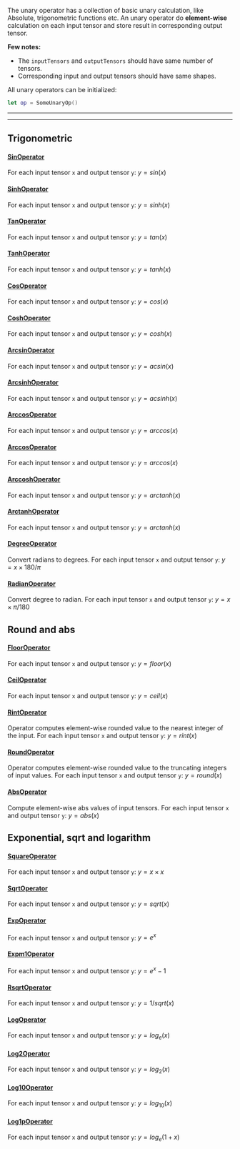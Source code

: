 The unary operator has a collection of basic unary calculation, like Absolute, trigonometric functions etc.
An unary operator do **element-wise** calculation on each input tensor and store result in corresponding output tensor.

**Few notes:**

- The `inputTensors` and `outputTensors` should have same number of tensors. 
- Corresponding input and output tensors should have same shapes.

All unary operators can be initialized:
```swift
let op = SomeUnaryOp()
```

<hr>
<hr>

## Trigonometric

#### [SinOperator](http://serrano-lib.org/docs/latest/api/Classes/SinOperator.html)
For each input tensor `x` and output tensor `y`: $y = sin(x)$

#### [SinhOperator](http://serrano-lib.org/docs/latest/api/Classes/SinhOperator.html)
For each input tensor `x` and output tensor `y`: $y = sinh(x)$

#### [TanOperator](http://serrano-lib.org/docs/latest/api/Classes/TanOperator.html)
For each input tensor `x` and output tensor `y`: $y = tan(x)$

#### [TanhOperator](http://serrano-lib.org/docs/latest/api/Classes/TanhOperator.html)
For each input tensor `x` and output tensor `y`: $y = tanh(x)$

#### [CosOperator](http://serrano-lib.org/docs/latest/api/Classes/CosOperator.html)
For each input tensor `x` and output tensor `y`: $y = cos(x)$

#### [CoshOperator](http://serrano-lib.org/docs/latest/api/Classes/CoshOperator.html)
For each input tensor `x` and output tensor `y`: $y = cosh(x)$

#### [ArcsinOperator](http://serrano-lib.org/docs/latest/api/Classes/ArcsinOperator.html)
For each input tensor `x` and output tensor `y`: $y = acsin(x)$

#### [ArcsinhOperator](http://serrano-lib.org/docs/latest/api/Classes/ArcsinhOperator.html)
For each input tensor `x` and output tensor `y`: $y = acsinh(x)$

#### [ArccosOperator](http://serrano-lib.org/docs/latest/api/Classes/ArccosOperator.html)
For each input tensor `x` and output tensor `y`: $y = arccos(x)$

#### [ArccosOperator](http://serrano-lib.org/docs/latest/api/Classes/ArccosOperator.html)
For each input tensor `x` and output tensor `y`: $y = arccos(x)$

#### [ArccoshOperator](http://serrano-lib.org/docs/latest/api/Classes/ArccoshOperator.html)
For each input tensor `x` and output tensor `y`: $y = arctanh(x)$

#### [ArctanhOperator](http://serrano-lib.org/docs/latest/api/Classes/ArctanhOperator.html)
For each input tensor `x` and output tensor `y`: $y = arctanh(x)$

#### [DegreeOperator](http://serrano-lib.org/docs/latest/api/Classes/DegreeOperator.html)
Convert radians to degrees.
For each input tensor `x` and output tensor `y`: $y = x \times 180/  \pi$

#### [RadianOperator](http://serrano-lib.org/docs/latest/api/Classes/RadianOperator.html)
Convert degree to radian.
For each input tensor `x` and output tensor `y`: $y = x \times \pi / 180$

## Round and abs

#### [FloorOperator](http://serrano-lib.org/docs/latest/api/Classes/FloorOperator.html)
For each input tensor `x` and output tensor `y`: $y = floor(x)$

#### [CeilOperator](http://serrano-lib.org/docs/latest/api/Classes/CeilOperator.html)
For each input tensor `x` and output tensor `y`: $y = ceil(x)$

#### [RintOperator](http://serrano-lib.org/docs/latest/api/Classes/RintOperator.html)
Operator computes element-wise rounded value to the nearest integer of the input.
For each input tensor `x` and output tensor `y`: $y = rint(x)$

#### [RoundOperator](http://serrano-lib.org/docs/latest/api/Classes/RoundOperator.html)
Operator computes element-wise rounded value to the truncating integers of input values.
For each input tensor `x` and output tensor `y`: $y = round(x)$

#### [AbsOperator](http://serrano-lib.org/docs/latest/api/Classes/AbsOperator.html)
Compute element-wise abs values of input tensors.
For each input tensor `x` and output tensor `y`: $y =abs(x)$

## Exponential, sqrt and logarithm

#### [SquareOperator](http://serrano-lib.org/docs/latest/api/Classes/SquareOperator.html)
For each input tensor `x` and output tensor `y`: $y = x \times x$

#### [SqrtOperator](http://serrano-lib.org/docs/latest/api/Classes/SqrtOperator.html)
For each input tensor `x` and output tensor `y`: $y = sqrt(x)$

#### [ExpOperator](http://serrano-lib.org/docs/latest/api/Classes/ExpOperator.html)
For each input tensor `x` and output tensor `y`: $y = e^{x}$

#### [Expm1Operator](http://serrano-lib.org/docs/latest/api/Classes/Expm1Operator.html)
For each input tensor `x` and output tensor `y`: $y = e^{x} - 1$

#### [RsqrtOperator](http://serrano-lib.org/docs/latest/api/Classes/RsqrtOperator.html)
For each input tensor `x` and output tensor `y`: $y = 1 / sqrt(x)$

#### [LogOperator](http://serrano-lib.org/docs/latest/api/Classes/LogOperator.html)
For each input tensor `x` and output tensor `y`: $y = log_{e}(x)$

#### [Log2Operator](http://serrano-lib.org/docs/latest/api/Classes/Log2Operator.html)
For each input tensor `x` and output tensor `y`: $y = log_{2}(x)$

#### [Log10Operator](http://serrano-lib.org/docs/latest/api/Classes/Log10Operator.html)
For each input tensor `x` and output tensor `y`: $y = log_{10}(x)$

#### [Log1pOperator](http://serrano-lib.org/docs/latest/api/Classes/Log1pOperator.html)
For each input tensor `x` and output tensor `y`: $y = log_{e}(1+x)$

